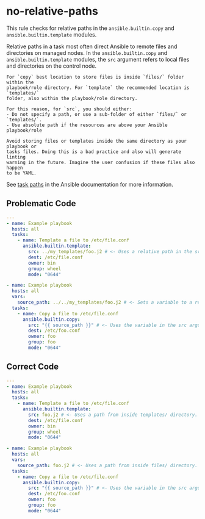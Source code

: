 # no-relative-paths

This rule checks for relative paths in the `ansible.builtin.copy` and `ansible.builtin.template` modules.

Relative paths in a task most often direct Ansible to remote files and directories on managed nodes.
In the `ansible.builtin.copy` and `ansible.builtin.template` modules, the `src` argument refers to local files and directories on the control node.

```{note}
For `copy` best location to store files is inside `files/` folder within the
playbook/role directory. For `template` the recommended location is `templates/`
folder, also within the playbook/role directory.

For this reason, for `src`, you should either:
- Do not specify a path, or use a sub-folder of either `files/` or `templates/`.
- Use absolute path if the resources are above your Ansible playbook/role
```

```{warning}
Avoid storing files or templates inside the same directory as your playbook or
tasks files. Doing this is a bad practice and also will generate linting
warning in the future. Imagine the user confusion if these files also happen
to be YAML.
```

See [task paths](https://docs.ansible.com/ansible/latest/user_guide/playbook_pathing.html#task-paths) in the Ansible documentation for more information.

## Problematic Code

```yaml
---
- name: Example playbook
  hosts: all
  tasks:
    - name: Template a file to /etc/file.conf
      ansible.builtin.template:
        src: ../my_templates/foo.j2 # <- Uses a relative path in the src argument.
        dest: /etc/file.conf
        owner: bin
        group: wheel
        mode: "0644"
```

```yaml
- name: Example playbook
  hosts: all
  vars:
    source_path: ../../my_templates/foo.j2 # <- Sets a variable to a relative path.
  tasks:
    - name: Copy a file to /etc/file.conf
      ansible.builtin.copy:
        src: "{{ source_path }}" # <- Uses the variable in the src argument.
        dest: /etc/foo.conf
        owner: foo
        group: foo
        mode: "0644"
```

## Correct Code

```yaml
---
- name: Example playbook
  hosts: all
  tasks:
    - name: Template a file to /etc/file.conf
      ansible.builtin.template:
        src: foo.j2 # <- Uses a path from inside templates/ directory.
        dest: /etc/file.conf
        owner: bin
        group: wheel
        mode: "0644"
```

```yaml
- name: Example playbook
  hosts: all
  vars:
    source_path: foo.j2 # <- Uses a path from inside files/ directory.
  tasks:
    - name: Copy a file to /etc/file.conf
      ansible.builtin.copy:
        src: "{{ source_path }}" # <- Uses the variable in the src argument.
        dest: /etc/foo.conf
        owner: foo
        group: foo
        mode: "0644"
```
